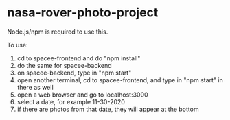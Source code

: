 # nasa-rover-photo-project

Node.js/npm is required to use this.

To use:
1. cd to spacee-frontend and do "npm install"
2. do the same for spacee-backend
3. on spacee-backend, type in "npm start"
4. open another terminal, cd to spacee-frontend, and type in "npm start" in there as well
5. open a web browser and go to localhost:3000
6. select a date, for example 11-30-2020
7. if there are photos from that date, they will appear at the bottom
